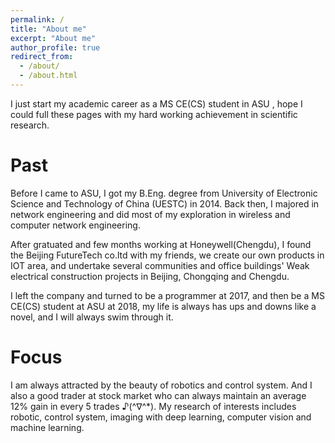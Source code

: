 ```yaml
---
permalink: /
title: "About me"
excerpt: "About me"
author_profile: true
redirect_from: 
  - /about/
  - /about.html
---
```


I just start my academic career as a MS CE(CS) student in ASU , hope I could full these pages with my hard working achievement in scientific research.

Past
======
Before I came to ASU, I got my B.Eng. degree from University of Electronic Science and Technology of China (UESTC) in 2014. Back then, I majored in network engineering and did most of my exploration in wireless and computer network engineering. 

After gratuated and few months working at Honeywell(Chengdu), I found the Beijing FutureTech co.ltd with my friends, we create our own products in IOT area, and undertake several communities and office buildings' Weak electrical construction projects in Beijing, Chongqing and Chengdu.

I left the company and turned to be a programmer at 2017, and then be a MS CE(CS) student at ASU at 2018, my life is always has ups and downs like a novel, and I will always swim through it.

Focus
======
I am always attracted by the beauty of robotics and control system. And I also a good trader at stock market who can always maintain an average 12% gain in every 5 trades ♪(^∇^*). My research of interests includes robotic, control system, imaging with deep learning, computer vision and machine learning. 
